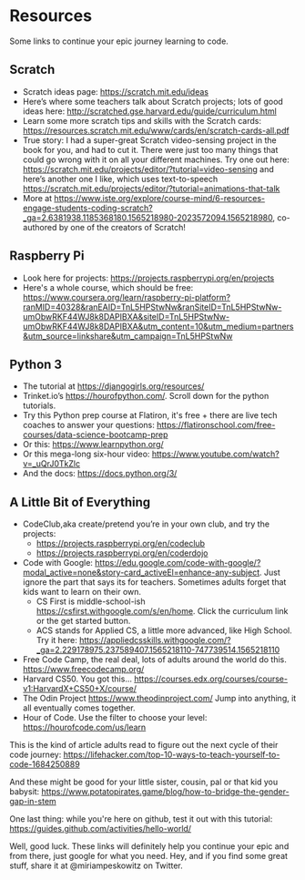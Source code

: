 # Resources
Some links to continue your epic journey learning to code.

## Scratch 
 * Scratch ideas page: https://scratch.mit.edu/ideas
 * Here’s where some teachers talk about Scratch projects; lots of good ideas here: 
http://scratched.gse.harvard.edu/guide/curriculum.html
 * Learn some more scratch tips and skills with the Scratch cards: https://resources.scratch.mit.edu/www/cards/en/scratch-cards-all.pdf
 * True story: I had a super-great Scratch video-sensing project in the book for you, and had to cut it. There were just too many things that could go wrong with it on all your different machines. Try one out here: https://scratch.mit.edu/projects/editor/?tutorial=video-sensing and here’s another one I like, which uses text-to-speech https://scratch.mit.edu/projects/editor/?tutorial=animations-that-talk
 * More at https://www.iste.org/explore/course-mind/6-resources-engage-students-coding-scratch?_ga=2.6381938.1185368180.1565218980-2023572094.1565218980, co-authored by one of the creators of Scratch!

## Raspberry Pi 
  * Look here for projects: https://projects.raspberrypi.org/en/projects
  * Here's a whole course, which should be free:  https://www.coursera.org/learn/raspberry-pi-platform?ranMID=40328&ranEAID=TnL5HPStwNw&ranSiteID=TnL5HPStwNw-umObwRKF44WJ8k8DAPIBXA&siteID=TnL5HPStwNw-umObwRKF44WJ8k8DAPIBXA&utm_content=10&utm_medium=partners&utm_source=linkshare&utm_campaign=TnL5HPStwNw

## Python 3
  * The tutorial at https://djangogirls.org/resources/
   * Trinket.io’s https://hourofpython.com/. Scroll down for the python tutorials.
  * Try this Python prep course at Flatiron, it's free + there are live tech coaches to answer your questions: https://flatironschool.com/free-courses/data-science-bootcamp-prep
  * Or this: https://www.learnpython.org/
  * Or this mega-long six-hour video: https://www.youtube.com/watch?v=_uQrJ0TkZlc
  * And the docs: https://docs.python.org/3/

## A Little Bit of Everything 
  * CodeClub,aka create/pretend you’re in your own club, and try the projects:
     * https://projects.raspberrypi.org/en/codeclub
     * https://projects.raspberrypi.org/en/coderdojo
  * Code with Google: https://edu.google.com/code-with-google/?modal_active=none&story-card_activeEl=enhance-any-subject. Just ignore the part that says its for teachers. Sometimes adults forget that kids want to learn on their own.
    * CS First is middle-school-ish https://csfirst.withgoogle.com/s/en/home. Click the curriculum link or the get started button.
    * ACS stands for Applied CS, a little more advanced, like High School. Try it here: https://appliedcsskills.withgoogle.com/?_ga=2.229178975.237589407.1565218110-747739514.1565218110
  * Free Code Camp, the real deal, lots of adults around the world do this. 
https://www.freecodecamp.org/
  * Harvard CS50. You got this... https://courses.edx.org/courses/course-v1:HarvardX+CS50+X/course/
  * The Odin Project https://www.theodinproject.com/ Jump into anything, it all eventually comes together. 
  * Hour of Code. Use the filter to choose your level: https://hourofcode.com/us/learn
  
This is the kind of article adults read to figure out the next cycle of their code journey: https://lifehacker.com/top-10-ways-to-teach-yourself-to-code-1684250889 

And these might be good for your little sister, cousin, pal or that kid you babysit: https://www.potatopirates.game/blog/how-to-bridge-the-gender-gap-in-stem

One last thing: while you're here on github, test it out with this tutorial: https://guides.github.com/activities/hello-world/

Well, good luck. These links will definitely help you continue your epic and from there, just google for what you need. Hey, and if you find some great stuff, share it at @miriampeskowitz on Twitter. 
